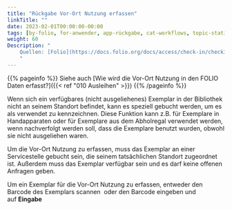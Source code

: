 ```yaml
---
title: "Rückgabe Vor-Ort Nutzung erfassen"
linkTitle: ""
date: 2023-02-01T00:00:00-00:00
tags: [by-folio, for-anwender, app-rückgabe, cat-workflows, topic-statistik]
weight: 60
Description: "
    Quellen: [Folio](https://docs.folio.org/docs/access/check-in/checkin/#recording-in-house-use-of-an-item) & [GBV](https://info.gbv.de/pages/viewpage.action?pageId=843317317)
    "
---
```


{{% pageinfo %}}
Siehe auch [Wie wird die Vor-Ort Nutzung in den FOLIO Daten erfasst?]({{< ref "010 Ausleihen" >}})
{{% /pageinfo %}}

Wenn sich ein verfügbares (nicht ausgeliehenes) Exemplar in der Bibliothek nicht an seinem Standort befindet, kann es speziell gebucht werden, um es als verwendet zu kennzeichnen. Diese Funktion kann z.B. für Exemplare in Handapparaten oder für Exemplare aus dem Abholregal verwendet werden, wenn nachverfolgt werden soll, dass die Exemplare benutzt wurden, obwohl sie nicht ausgeliehen waren.

Um die Vor-Ort Nutzung zu erfassen, muss das Exemplar an einer Servicestelle gebucht sein, die seinem tatsächlichen Standort zugeordnet ist. Außerdem muss das Exemplar verfügbar sein und es darf keine offenen Anfragen geben.

Um ein Exemplar für die Vor-Ort Nutzung zu erfassen, entweder den Barcode des Exemplars scannen  oder den Barcode eingeben und auf **Eingabe**
